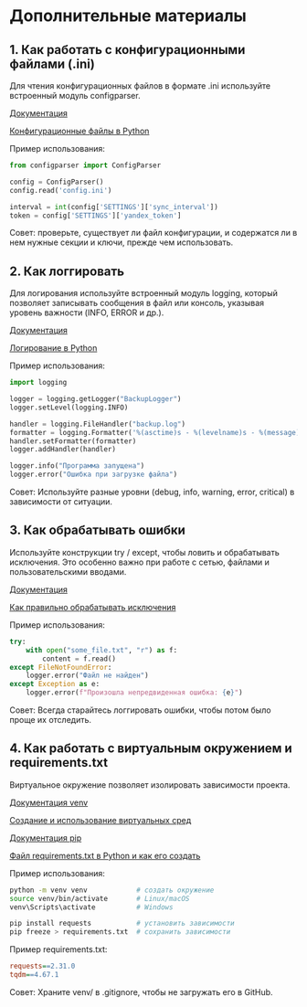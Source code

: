 # Дополнительные материалы

## 1. Как работать с конфигурационными файлами (.ini)
Для чтения конфигурационных файлов в формате .ini используйте встроенный модуль configparser.

[Документация](https://docs.python.org/3/library/configparser.html)

[Конфигурационные файлы в Python](https://habr.com/ru/articles/485236/)

Пример использования:
```python
from configparser import ConfigParser

config = ConfigParser()
config.read('config.ini')

interval = int(config['SETTINGS']['sync_interval'])
token = config['SETTINGS']['yandex_token']
```
Совет: проверьте, существует ли файл конфигурации, и содержатся ли в нем нужные секции и ключи, прежде чем использовать.




## 2. Как логгировать
Для логирования используйте встроенный модуль logging, который позволяет записывать сообщения в файл или консоль, указывая уровень важности (INFO, ERROR и др.).

[Документация](https://docs.python.org/3/library/logging.html)

[Логирование в Python](https://habr.com/ru/companies/wunderfund/articles/683880/)

Пример использования:
```python
import logging

logger = logging.getLogger("BackupLogger")
logger.setLevel(logging.INFO)

handler = logging.FileHandler("backup.log")
formatter = logging.Formatter('%(asctime)s - %(levelname)s - %(message)s')
handler.setFormatter(formatter)
logger.addHandler(handler)

logger.info("Программа запущена")
logger.error("Ошибка при загрузке файла")
```
Совет: Используйте разные уровни (debug, info, warning, error, critical) в зависимости от ситуации.




## 3. Как обрабатывать ошибки

Используйте конструкции try / except, чтобы ловить и обрабатывать исключения. Это особенно важно при работе с сетью, файлами и пользовательскими вводами.

[Документация](https://docs.python.org/3/tutorial/errors.html)

[Как правильно обрабатывать исключения](https://habr.com/ru/companies/wunderfund/articles/736526/)

Пример использования:
```python
try:
    with open("some_file.txt", "r") as f:
        content = f.read()
except FileNotFoundError:
    logger.error("Файл не найден")
except Exception as e:
    logger.error(f"Произошла непредвиденная ошибка: {e}")
```
Совет: Всегда старайтесь логгировать ошибки, чтобы потом было проще их отследить.




## 4. Как работать с виртуальным окружением и requirements.txt

Виртуальное окружение позволяет изолировать зависимости проекта.

[Документация venv](https://docs.python.org/3/library/venv.html)

[Создание и использование виртуальных сред](https://docs-python.ru/standart-library/modul-venv-python/)

[Документация pip](https://pip.pypa.io/en/stable/cli/pip_install/)

[Файл requirements.txt в Python и как его создать](https://teletype.in/@pythontalk/requirements)

Пример использования:
```bash
python -m venv venv            # создать окружение
source venv/bin/activate       # Linux/macOS
venv\Scripts\activate          # Windows

pip install requests           # установить зависимости
pip freeze > requirements.txt  # сохранить зависимости
```

Пример requirements.txt:
```ini
requests==2.31.0
tqdm==4.67.1
```
Совет: Храните venv/ в .gitignore, чтобы не загружать его в GitHub.

